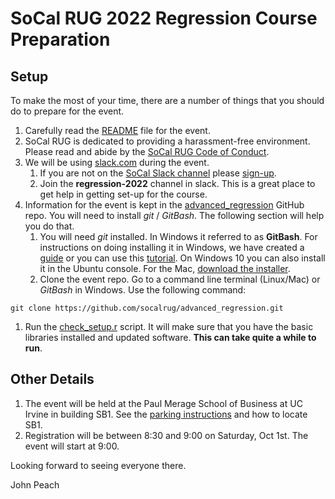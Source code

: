 # SoCal RUG 2022 Regression Course Preparation

## Setup

To make the most of your time, there are a number of things that you should do to prepare for the event.

1. Carefully read the [README](https://github.com/socalrug/advanced_regression/blob/master/README.md) file for the event.
1. SoCal RUG is dedicated to providing a harassment-free environment. Please read and abide by the [SoCal RUG Code of Conduct](https://github.com/socalrug/advanced_regression_2022-10-01/blob/master/code-of-conduct.md).
1. We will be using [slack.com](https://slack.com/) during the event. 
    1. If you are not on the [SoCal Slack channel](https://tinyurl.com/socalrug-slack) please [sign-up](https://tinyurl.com/socalrug-slack-signup). 
    1. Join the **regression-2022** channel in slack. This is a great place to get help in getting set-up for the course.
1. Information for the event is kept in the [advanced_regression](https://github.com/socalrug/advanced_regression_2022-10-01) GitHub repo. You will need to install *git* / *GitBash*. The following section will help you do that.
    1. You will need *git* installed. In Windows it referred to as **GitBash**. For instructions on doing installing it in Windows, we have created a [guide](https://github.com/socalrug/advanced_regression_2022-10-01/blob/master/setup/git%20for%20Windows/git%20for%20Windows.pdf) or you can use this [tutorial](https://www.onlinetutorialspoint.com/git/how-to-install-git-windows-10-operating-system.html). On Windows 10 you can also install it in the Ubuntu console. For the Mac, [download the installer](https://sourceforge.net/projects/git-osx-installer/files/).
    1. Clone the event repo. Go to a command line terminal (Linux/Mac) or *GitBash* in Windows. Use the following command:

```
git clone https://github.com/socalrug/advanced_regression.git
```
1. Run the [check_setup.r](https://github.com/socalrug/advanced_regression_2022-10-01/blob/master/check_setup.r) script. It will make sure that you have the basic libraries installed and updated software. **This can take quite a while to run**.

## Other Details

1. The event will be held at the Paul Merage School of Business at UC Irvine in building SB1. See the [parking instructions](https://github.com/socalrug/advanced_regression_2022-10-01/blob/master/parking/Parking%20and%20Building%20Location.pdf) and how to locate SB1.
1. Registration will be between 8:30 and 9:00 on Saturday, Oct 1st. The event will start at 9:00.

Looking forward to seeing everyone there.

John Peach
